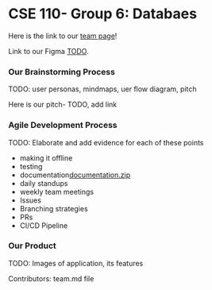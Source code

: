 # CSE 110- Group 6: Databaes

Here is the link to our [team page](admin/team.md)!

Link to our Figma [TODO](TODO).

### Our Brainstorming Process

TODO: user personas, mindmaps, uer flow diagram, pitch

Here is our pitch- TODO, add link

### Agile Development Process

TODO: Elaborate and add evidence for each of these points
- making it offline
- testing
- documentation[documentation.zip](https://github.com/user-attachments/files/15705866/documentation.zip)
- daily standups
- weekly team meetings
- Issues
- Branching strategies
- PRs
- CI/CD Pipeline

### Our Product

TODO: Images of application, its features

Contributors: team.md file
